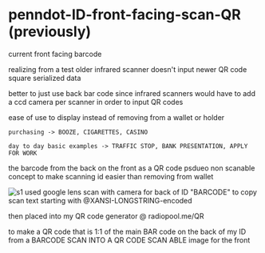 # penndot-ID-front-facing-scan-QR (previously)
current front facing barcode

realizing from a test older infrared scanner doesn't input newer QR code square serialized data

better to just use back bar code since infrared scanners would have to add a ccd camera per scanner in order to input QR codes

ease of use to display instead of removing from a wallet or holder
```
purchasing -> BOOZE, CIGARETTES, CASINO

day to day basic examples -> TRAFFIC STOP, BANK PRESENTATION, APPLY FOR WORK
```
the barcode from the back on the front as a QR code psdueo non scanable concept to make scanning id easier than removing from wallet

![s1](https://github.com/c4pt000/penndot-ID-front-facing-scan-QR/blob/main/drivers-id.png-QR-frontscan.png.pseduo.png?raw=true)
used google lens scan with camera for back of ID "BARCODE" to copy scan text starting with @XANSI-LONGSTRING-encoded

then placed into my QR code generator @ radiopool.me/QR

to make a QR code that is 1:1 of the main BAR code on the back of my ID from a BARCODE SCAN INTO A QR CODE SCAN ABLE image for the front
